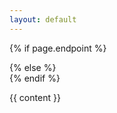 ```yaml
---
layout: default
---
```


{% if page.endpoint %}
  <div class="container story" data-query-endpoint="{{ page.endpoint }}">
{% else %}
  <!-- Fallback to default labs endpoint -->
  <div class="container story" data-query-endpoint="https://data.labs.pdok.nl/sparql/">
{% endif %}

{{ content }}

</div>
<script type="text/javascript">
YASGUI.YASR.plugins.leaflet.defaults.defaultMap = "nlmaps";
YASGUI.sparqlStories();
</script>
